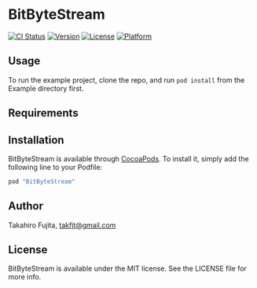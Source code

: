 # BitByteStream

[![CI Status](http://img.shields.io/travis/takfjt/BitByteStream.svg?style=flat)](https://travis-ci.org/takfjt/BitByteStream)
[![Version](https://img.shields.io/cocoapods/v/BitByteStream.svg?style=flat)](http://cocoapods.org/pods/BitByteStream)
[![License](https://img.shields.io/cocoapods/l/BitByteStream.svg?style=flat)](http://cocoapods.org/pods/BitByteStream)
[![Platform](https://img.shields.io/cocoapods/p/BitByteStream.svg?style=flat)](http://cocoapods.org/pods/BitByteStream)

## Usage

To run the example project, clone the repo, and run `pod install` from the Example directory first.

## Requirements

## Installation

BitByteStream is available through [CocoaPods](http://cocoapods.org). To install
it, simply add the following line to your Podfile:

```ruby
pod "BitByteStream"
```

## Author

Takahiro Fujita, takfjt@gmail.com

## License

BitByteStream is available under the MIT license. See the LICENSE file for more info.

